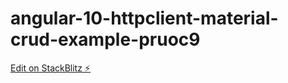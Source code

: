 # angular-10-httpclient-material-crud-example-pruoc9

[Edit on StackBlitz ⚡️](https://stackblitz.com/edit/angular-10-httpclient-material-crud-example-pruoc9)